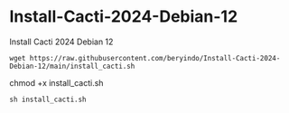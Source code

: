 # Install-Cacti-2024-Debian-12
Install Cacti 2024 Debian 12

```
wget https://raw.githubusercontent.com/beryindo/Install-Cacti-2024-Debian-12/main/install_cacti.sh
```
chmod +x install_cacti.sh
```
sh install_cacti.sh
```
